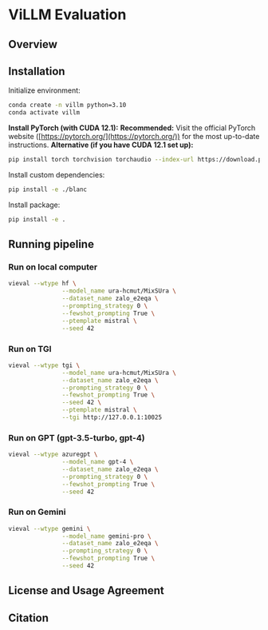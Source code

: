# ViLLM Evaluation

## Overview

## Installation
Initialize environment:
```bash
conda create -n villm python=3.10
conda activate villm
```
**Install PyTorch (with CUDA 12.1):**
 **Recommended:** Visit the official PyTorch website ([https://pytorch.org/](https://pytorch.org/)) for the most up-to-date instructions.
**Alternative (if you have CUDA 12.1 set up):**
```bash
pip install torch torchvision torchaudio --index-url https://download.pytorch.org/whl/cu121
```
Install custom dependencies:
```bash
pip install -e ./blanc
```
Install package:
```bash
pip install -e .
```

## Running pipeline
### Run on local computer
```bash
vieval --wtype hf \
               --model_name ura-hcmut/MixSUra \
               --dataset_name zalo_e2eqa \
               --prompting_strategy 0 \
               --fewshot_prompting True \
               --ptemplate mistral \
               --seed 42
```
### Run on TGI
```bash
vieval --wtype tgi \
               --model_name ura-hcmut/MixSUra \
               --dataset_name zalo_e2eqa \
               --prompting_strategy 0 \
               --fewshot_prompting True \
               --seed 42 \
               --ptemplate mistral \
               --tgi http://127.0.0.1:10025
```
### Run on GPT (gpt-3.5-turbo, gpt-4)
```bash
vieval --wtype azuregpt \
               --model_name gpt-4 \
               --dataset_name zalo_e2eqa \
               --prompting_strategy 0 \
               --fewshot_prompting True \
               --seed 42
```

### Run on Gemini
```bash
vieval --wtype gemini \
               --model_name gemini-pro \
               --dataset_name zalo_e2eqa \
               --prompting_strategy 0 \
               --fewshot_prompting True \
               --seed 42
```
## License and Usage Agreement

## Citation
